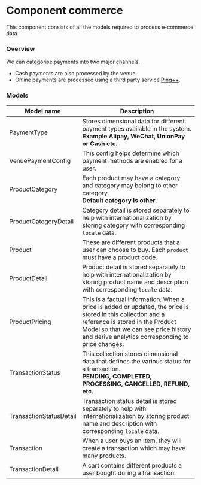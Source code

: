 # Component commerce

This component consists of all the models required to process e-commerce data.

### Overview

We can categorise payments into two major channels.

- Cash payments are also processed by the venue.
- Online payments are processed using a third party service [Ping++](https://www.pingxx.com).

### Models

| Model name               | Description  
| -------------------------| ----------------------
| PaymentType              | Stores dimensional data for different payment types available in the system. <br /> **Example Alipay, WeChat, UnionPay or Cash etc.**
| VenuePaymentConfig       | This config helps determine which payment methods are enabled for a user.
| ProductCategory          | Each product may have a category and category may belong to other category. <br />**Default category is other**.
| ProductCategoryDetail    | Category detail is stored separately to help with internationalization by storing category with corresponding `locale` data.
| Product                  | These are different products that a user can choose to buy. Each `product` must have a product code.
| ProductDetail            | Product detail is stored separately to help with internationalization by storing product name and description with corresponding `locale` data.
| ProductPricing           | This is a factual information. When a price is added or updated, the price is stored in this collection and a reference is stored in the Product Model so that we can see price history and derive analytics corresponding to price changes.
| TransactionStatus        | This collection stores dimensional data that defines the various status for a transaction. <br />**PENDING, COMPLETED, PROCESSING, CANCELLED, REFUND, etc.**
| TransactionStatusDetail  | Transaction status detail is stored separately to help with internationalization by storing product name and description with corresponding `locale` data.
| Transaction              | When a user buys an item, they will create a transaction which may have many products.
| TransactionDetail        | A cart contains different products a user bought during a transaction.
